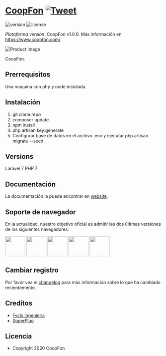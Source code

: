 # [CoopFon](https://www.coopfon.com/) [![Tweet](https://img.shields.io/twitter/url/http/shields.io.svg?style=social&logo=twitter)](https://twitter.com/home?status=Material%20Dashboard%20Pro%20Laravel%E2%9D%A4%EF%B8%8F%0Ahttps%3A//material-dashboard-pro-laravel.creative-tim.com/%20%23%material%20%23design%20%23dashboard%20%23laravel%20%23pro%20via%20%40CreativeTim)

![version](https://img.shields.io/badge/version-1.0.0-blue.svg) ![license](https://img.shields.io/badge/license-MIT-blue.svg) 

*Plataforma versión*: CoopFon v1.0.0. Más información en https://www.coopfon.com/

![Product Image](https://github.com/creativetimofficial/public-assets/raw/master/material-dashboard-pro-laravel/material-dashboard-pro-laravel.gif?raw=true)

CoopFon.

## Prerrequisitos

Una maquina con php y node instalada.

## Instalación

1. git clone repo
2. composer update
3. npm install
4. php artisan key:generate
3. Configurar base de datos en el archivo .env y ejecutar php artisan migrate --seed 
 
## Versions

Laravel 7
PHP 7

## Documentación

La documentación la puede encontrar en [website](https://www.coopfon/docs/getting-started).


## Soporte de navegador


En la actualidad, nuestro objetivo oficial es admitir las dos últimas versiones de los siguientes navegadores:

<img src="https://github.com/creativetimofficial/public-assets/blob/master/logos/chrome-logo.png?raw=true" width="64" height="64"> <img src="https://raw.githubusercontent.com/creativetimofficial/public-assets/master/logos/firefox-logo.png" width="64" height="64"> <img src="https://raw.githubusercontent.com/creativetimofficial/public-assets/master/logos/edge-logo.png" width="64" height="64"> <img src="https://raw.githubusercontent.com/creativetimofficial/public-assets/master/logos/safari-logo.png" width="64" height="64"> <img src="https://raw.githubusercontent.com/creativetimofficial/public-assets/master/logos/opera-logo.png" width="64" height="64">

 
## Cambiar registro

Por favor vea el [changelog](CHANGELOG.md) para más información sobre lo que ha cambiado recientemente.

## Creditos

- [Fycls Ingenieria](https://fyclsingenieria.com/)
- [SuperFluo](https://superfluo.co)

 
## Licencia

- Copyright 2020 CoopFon 
